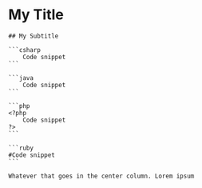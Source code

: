 # My Title

    ## My Subtitle

    ```csharp
        Code snippet
    ```

    ```java
        Code snippet
    ```

    ```php
    <?php
        Code snippet
    ?>
    ```

    ```ruby
    #Code snippet
    ```

    Whatever that goes in the center column. Lorem ipsum